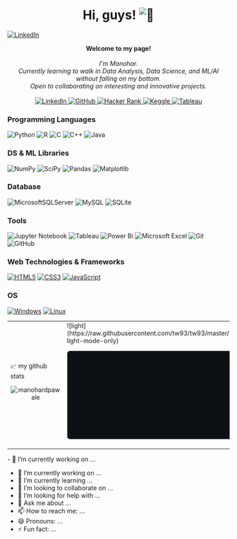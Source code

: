 <h1 align="center">Hi, guys! <img src="https://github.com/wervlad/wervlad/assets/24524555/766d336d-b87d-44ba-807c-c51de2bc6b4d" width="28px" alt="👋"></h1>

[![LinkedIn](https://img.shields.io/badge/linkedin-%230077B5.svg?style=for-the-badge&logo=linkedin&logoColor=white)](https://www.linkedin.com/in/manohardpawale)

<p align="center">
    <b>Welcome to my page!</b><br><br>
    <i>
        I'm Manohar.<br>
        Currently learning to walk in Data Analysis, Data Science, and ML/AI without falling on my bottom.<br>
        Open to collaborating on interesting and innovative projects.<br>
    </i><br>
    <!-- Linkedin -->
    <a href="https://www.linkedin.com/in/manohardpawale">
        <img src="https://img.shields.io/badge/LinkedIn-blue?style=flat-square&logo=linkedin" alt="LinkedIn">
    </a> 
    <!-- GitHub -->
    <a href="https://www.linkedin.com/in/manohardpawale">
        <img src="https://img.shields.io/badge/GitHub-blue?style=flat-square&logo=GitHub" alt="GitHub">
    </a> 
    <!-- Hacker Rank -->
    <a href="https://www.linkedin.com/in/manohardpawale">
        <img src="https://img.shields.io/badge/Hackerrank-blue?style=flat-square&logo=Hackerrank" alt="Hacker Rank">
    </a> 
    <!-- Keggle -->
    <a href="https://www.linkedin.com/in/manohardpawale">
        <img src="https://img.shields.io/badge/Keggle-blue?style=flat-square&logo=keggle" alt="Keggle">
    </a>
    <!-- Tableau -->
    <a href="https://www.linkedin.com/in/manohardpawale">
        <img src="https://img.shields.io/badge/Tableau-blue?style=flat-square&logo=Tableau" alt="Tableau">
    </a> 
</p>

### Programming Languages
![Python](https://img.shields.io/badge/python-3670A0?style=for-the-badge&logo=python&logoColor=ffdd54)
![R](https://img.shields.io/badge/r-%23276DC3.svg?style=for-the-badge&logo=r&logoColor=white)
![C](https://img.shields.io/badge/c-%2300599C.svg?style=for-the-badge&logo=c&logoColor=white)
![C++](https://img.shields.io/badge/c++-%2300599C.svg?style=for-the-badge&logo=c%2B%2B&logoColor=white)
![Java](https://img.shields.io/badge/java-%23ED8B00.svg?style=for-the-badge&logo=openjdk&logoColor=white)

### DS & ML Libraries
![NumPy](https://img.shields.io/badge/numpy-%23013243.svg?style=for-the-badge&logo=numpy&logoColor=white)
![SciPy](https://img.shields.io/badge/SciPy-%230C55A5.svg?style=for-the-badge&logo=scipy&logoColor=%white)
![Pandas](https://img.shields.io/badge/pandas-%23150458.svg?style=for-the-badge&logo=pandas&logoColor=white)
![Matplotlib](https://img.shields.io/badge/Matplotlib-black.svg?style=for-the-badge&logo=Matplotlib&logoColor=Red)

### Database
![MicrosoftSQLServer](https://img.shields.io/badge/MS%20SQL-CC2927?style=for-the-badge&logo=microsoft%20sql%20server&logoColor=white)
![MySQL](https://img.shields.io/badge/mysql-%2300f.svg?style=for-the-badge&logo=mysql&logoColor=white)
![SQLite](https://img.shields.io/badge/sqlite-%2307405e.svg?style=for-the-badge&logo=sqlite&logoColor=white)

### Tools
![Jupyter Notebook](https://img.shields.io/badge/jupyter-%23FA0F00.svg?style=for-the-badge&logo=jupyter&logoColor=white)
![Tableau](https://img.shields.io/badge/Tableau-efefef?style=for-the-badge&logo=Tableau)
![Power Bi](https://img.shields.io/badge/power_bi-F2C811?style=for-the-badge&logo=powerbi&logoColor=black)
![Microsoft Excel](https://img.shields.io/badge/Microsoft_Excel-217346?style=for-the-badge&logo=microsoft-excel&logoColor=white)
![Git](https://img.shields.io/badge/git-%23F05033.svg?style=for-the-badge&logo=git&logoColor=white)
![GitHub](https://img.shields.io/badge/github-%23121011.svg?style=for-the-badge&logo=github&logoColor=white)


### Web Technologies & Frameworks
[![HTML5](https://img.shields.io/badge/html5-black?style=for-the-badge&logo=html5)](https://hub.docker.com/u/manohardpawale)
[![CSS3](https://img.shields.io/badge/css3-black?style=for-the-badge&logo=css3)](https://hub.docker.com/u/manohardpawale)
[![JavaScript](https://img.shields.io/badge/javascript-black?style=for-the-badge&logo=javascript)](https://hub.docker.com/u/manohardpawale)


### OS
[![Windows](https://img.shields.io/badge/Windows-black?style=for-the-badge&logo=Windows)](https://github.com/manohardpawale)
[![Linux](https://img.shields.io/badge/linux-black?style=for-the-badge&logo=Linux)](https://github.com/manohardpawale)





<!--
<p align="center">
  <a href="https://github.com/manohardpawale">
    <img src="https://komarev.com/ghpvc/?username=manohardpawale&color=blue&style=flat)" />
  </a>
</p>
-->
<table>
<tr>
<td>
📈 my github stats

<p align="center"> <img src="https://github-readme-stats.vercel.app/api?username=manohardpawale&show_icons=true&theme=gotham" alt="manohardpawale" />
</td>
<td>
![light](https://raw.githubusercontent.com/tw93/tw93/master/images/wakatime_weekly_language_stats.svg#gh-light-mode-only)

![dark](https://raw.githubusercontent.com/tw93/tw93/master/images/wakatime_weekly_language_stats_black.svg#gh-dark-mode-only)
</td>
</tr>
</table>
- 🔭 I’m currently working on ...



- 🔭 I’m currently working on ...
- 🌱 I’m currently learning ...
- 👯 I’m looking to collaborate on ...
- 🤔 I’m looking for help with ...
- 💬 Ask me about ...
- 📫 How to reach me: ...
- 😄 Pronouns: ...
- ⚡ Fun fact: ...

